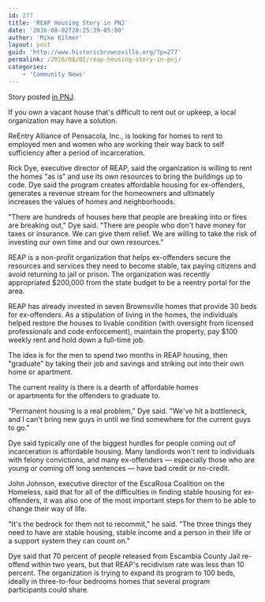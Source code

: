 ```yaml
---
id: 277
title: 'REAP Housing Story in PNJ'
date: '2016-08-02T20:25:39-05:00'
author: 'Mike Kilmer'
layout: post
guid: 'http://www.historicbrownsville.org/?p=277'
permalink: /2016/08/02/reap-housing-story-in-pnj/
categories:
    - 'Community News'
---
```


Story posted <a href="http://www.pnj.com/story/news/2016/07/27/old-house-rent-call-reap/87609118/">in PNJ</a>.

If you own a vacant house that's difficult to rent out or upkeep, a local organization may have a solution.

ReEntry Alliance of Pensacola, Inc., is looking for homes to rent to employed men and women who are working their way back to self sufficiency after a period of incarceration.

Rick Dye, executive director of REAP, said the organization is willing to rent the homes "as is" and use its own resources to bring the buildings up to code. Dye said the program creates affordable housing for ex-offenders, generates a revenue stream for the homeowners and ultimately increases the values of homes and neighborhoods.

"There are hundreds of houses here that people are breaking into or fires are breaking out," Dye said. "There are people who don't have money for taxes or insurance. We can give them relief. We are willing to take the risk of investing our own time and our own resources."

REAP is a non-profit organization that helps ex-offenders secure the resources and services they need to become stable, tax paying citizens and avoid returning to jail or prison. The organization was recently appropriated $200,000 from the state budget to be a reentry portal for the area.

REAP has already invested in seven Brownsville homes that provide 30 beds for ex-offenders. As a stipulation of living in the homes, the individuals helped restore the houses to livable condition (with oversight from licensed professionals and code enforcement), maintain the property, pay $100 weekly rent and hold down a full-time job.

The idea is for the men to spend two months in REAP housing, then "graduate" by taking their job and savings and striking out into their own home or apartment.
<div id="module-position-PPCFU4outjQ" class="story-asset oembed-asset"></div>
The current reality is there is a dearth of affordable homes or apartments for the offenders to graduate to.

"Permanent housing is a real problem," Dye said. "We've hit a bottleneck, and I can't bring new guys in until we find somewhere for the current guys to go."

Dye said typically one of the biggest hurdles for people coming out of incarceration is affordable housing. Many landlords won't rent to individuals with felony convictions, and many ex-offenders — especially those who are young or coming off long sentences — have bad credit or no-credit.

John Johnson, executive director of the EscaRosa Coalition on the Homeless, said that for all of the difficulties in finding stable housing for ex-offenders, it was also one of the most important steps for them to be able to change their way of life.

"It's the bedrock for them not to recommit," he said. "The three things they need to have are stable housing, stable income and a person in their life or a support system they can count on."

Dye said that 70 percent of people released from Escambia County Jail re-offend within two years, but that REAP's recidivism rate was less than 10 percent. The organization is trying to expand its program to 100 beds, ideally in three-to-four bedrooms homes that several program participants could share.